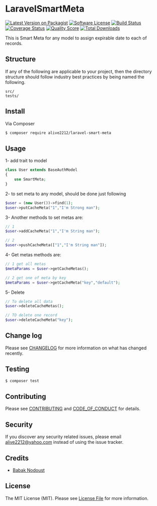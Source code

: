 # LaravelSmartMeta

[![Latest Version on Packagist][ico-version]][link-packagist]
[![Software License][ico-license]](LICENSE.md)
[![Build Status][ico-travis]][link-travis]
[![Coverage Status][ico-scrutinizer]][link-scrutinizer]
[![Quality Score][ico-code-quality]][link-code-quality]
[![Total Downloads][ico-downloads]][link-downloads]

This is Smart Meta for any model to assign expirable date to each of records.

## Structure

If any of the following are applicable to your project, then the directory structure should follow industry best practices by being named the following.

```
src/
tests/
```


## Install

Via Composer

``` bash
$ composer require alive2212/laravel-smart-meta

```

## Usage

1- add trait to model
```php
class User extends BaseAuthModel
{
    use SmartMeta;
}
```

2- to set meta to any model, should be done just following
```php
$user = (new User())->find(1);
$user->putCacheMeta("1","I'm Strong man");
```
3- Another methods to set metas are:
```php
// 1
$user->addCacheMeta("1","I'm String man");

// 2
$user->pushCacheMeta(["1","I'm String man"]);

```
4- Get metas methods are:
```php
// 1 get all metas
$metaParams = $user->getCacheMetas();

// 2 get one of meta by key
$metaParams = $user->getCacheMeta("key","default");
```
5- Delete
```php
// To delete all data
$user->deleteCacheMetas();

// TO delete one record
$user->deleteCacheMeta("key");
```
## Change log

Please see [CHANGELOG](CHANGELOG.md) for more information on what has changed recently.

## Testing

``` bash
$ composer test
```

## Contributing

Please see [CONTRIBUTING](CONTRIBUTING.md) and [CODE_OF_CONDUCT](CODE_OF_CONDUCT.md) for details.

## Security

If you discover any security related issues, please email alive2212@yahoo.com instead of using the issue tracker.

## Credits

- [Babak Nodoust][link-author]

## License

The MIT License (MIT). Please see [License File](LICENSE.md) for more information.

[ico-version]: https://img.shields.io/packagist/v/alive2212/laravel-smart-meta.svg?style=flat-square
[ico-license]: https://img.shields.io/badge/license-MIT-brightgreen.svg?style=flat-square
[ico-travis]: https://img.shields.io/travis/Alive2212/LaravelSmartMeta/master.svg?style=flat-square
[ico-scrutinizer]: https://img.shields.io/scrutinizer/coverage/g/Alive2212/LaravelSmartMeta.svg?style=flat-square
[ico-code-quality]: https://img.shields.io/scrutinizer/g/Alive2212/LaravelSmartMeta.svg?style=flat-square
[ico-downloads]: https://img.shields.io/packagist/dt/alive2212/laravel-smart-meta.svg?style=flat-square

[link-packagist]: https://packagist.org/packages/Alive2212/laravel-smart-meta
[link-travis]: https://travis-ci.org/Alive2212/LaravelSmartMeta
[link-scrutinizer]: https://scrutinizer-ci.com/g/Alive2212/LaravelSmartMeta/code-structure
[link-code-quality]: https://scrutinizer-ci.com/g/Alive2212/LaravelSmartMeta
[link-downloads]: https://packagist.org/packages/Alive2212/laravel-smart-meta
[link-author]: https://github.com/https://github.com/Alive2212
[link-contributors]: ../../contributors
